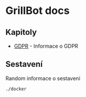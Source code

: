 # GrillBot docs

## Kapitoly

- [GDPR](docs/gdpr.md) - Informace o GDPR

## Sestavení

Random informace o sestavení

```sh
./docker
```
